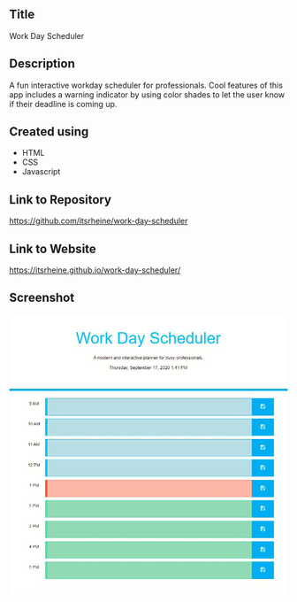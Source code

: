 ## Title
Work Day Scheduler

## Description
A fun interactive workday scheduler for professionals.  Cool features of this app includes a warning indicator by using color shades to let the user know if their deadline is coming up.

## Created using
* HTML
* CSS
* Javascript

## Link to Repository
https://github.com/itsrheine/work-day-scheduler

## Link to Website
https://itsrheine.github.io/work-day-scheduler/

## Screenshot
![Screenshot](Develop/assets/Screenshot.JPG)
